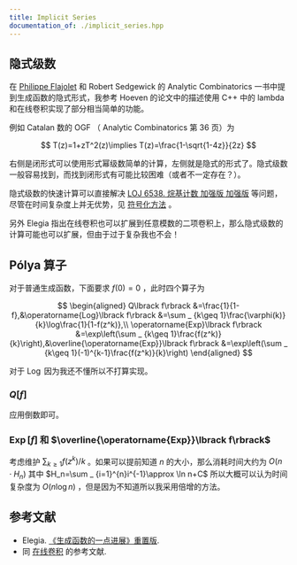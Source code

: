 ```yaml
---
title: Implicit Series
documentation_of: ./implicit_series.hpp
---
```


## 隐式级数

在 [Philippe Flajolet](http://algo.inria.fr/flajolet/) 和 Robert Sedgewick 的 Analytic Combinatorics 一书中提到生成函数的隐式形式，我参考 Hoeven 的论文中的描述使用 C++ 中的 lambda 和在线卷积实现了部分相当简单的功能。

例如 Catalan 数的 OGF （ Analytic Combinatorics 第 36 页）为

$$
T(z)=1+zT^2(z)\implies T(z)=\frac{1-\sqrt{1-4z}}{2z}
$$

右侧是闭形式可以使用形式幂级数简单的计算，左侧就是隐式的形式了。隐式级数一般容易找到，而找到闭形式有可能比较困难（或者不一定存在？）。

隐式级数的快速计算可以直接解决 [LOJ 6538. 烷基计数 加强版 加强版](https://loj.ac/p/6538) 等问题，尽管在时间复杂度上并无优势，见 [符号化方法](https://hly1204.github.io/library/symbolic_method.html) 。

另外 Elegia 指出在线卷积也可以扩展到任意模数的二项卷积上，那么隐式级数的计算可能也可以扩展，但由于过于复杂我也不会！

## Pólya 算子

对于普通生成函数，下面要求 $f(0)=0$ ，此时四个算子为

$$
\begin{aligned}
Q\lbrack f\rbrack &=\frac{1}{1-f},&\operatorname{Log}\lbrack f\rbrack &=\sum _ {k\geq 1}\frac{\varphi(k)}{k}\log\frac{1}{1-f(z^k)},\\
\operatorname{Exp}\lbrack f\rbrack &=\exp\left(\sum _ {k\geq 1}\frac{f(z^k)}{k}\right),&\overline{\operatorname{Exp}}\lbrack f\rbrack &=\exp\left(\sum _ {k\geq 1}(-1)^{k-1}\frac{f(z^k)}{k}\right)
\end{aligned}
$$

对于 $\operatorname{Log}$ 因为我还不懂所以不打算实现。

### $Q\lbrack f\rbrack$

应用倒数即可。

### $\operatorname{Exp}\lbrack f\rbrack$ 和 $\overline{\operatorname{Exp}}\lbrack f\rbrack$

考虑维护 $\sum _ {k\geq 1}f(z^k)/k$ 。如果可以提前知道 $n$ 的大小，那么消耗时间大约为 $O(n\cdot H_n)$ 其中 $H_n=\sum _ {i=1}^{n}i^{-1}\approx \ln n+C$ 所以大概可以认为时间复杂度为 $O(n\log n)$ ，但是因为不知道所以我采用倍增的方法。

## 参考文献

- Elegia. [《生成函数的一点进展》重置版](https://www.bilibili.com/video/BV1U5411N7Uc).
- 同 [在线卷积](https://hly1204.github.io/library/math/formal_power_series/relaxed_convolution.hpp) 的参考文献.